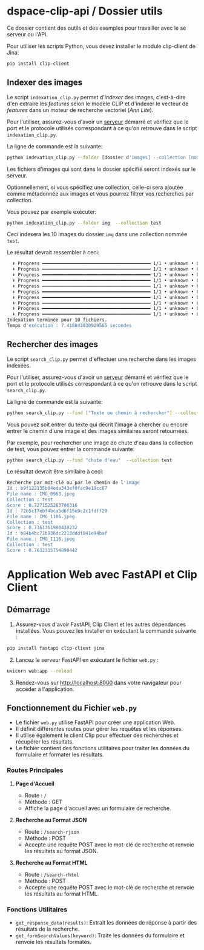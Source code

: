 # dspace-clip-api / Dossier utils

Ce dossier contient des outils et des exemples pour travailler avec le se serveur ou l'API.

Pour utiliser les scripts Python, vous devez installer le module clip-client de Jina:

```sh
pip install clip-client
```

## Indexer des images

Le script `indexation_clip.py` permet d'*indexer* des images, c'est-à-dire d'en extraire les *features* selon le modèle CLIP et d'indexer le vecteur de *features* dans un moteur de recherche vectoriel (*Ann Lite*).

Pour l'utiliser, assurez-vous d'avoir un [serveur](../server/README.md) démarré et vérifiez que le port et le protocole utilisés correspondant à ce qu'on retrouve dans le script `indexation_clip.py`.

La ligne de commande est la suivante:

```sh
python indexation_clip.py --folder [dossier d'images] --collection [nom de la collection]
```

Les fichiers d'images qui sont dans le dossier spécifié seront indexés sur le serveur.

Optionnellement, si vous spécifiez une collection, celle-ci sera ajoutée comme métadonnée aux images et vous pourrez filtrer vos recherches par collection.

Vous pouvez par exemple exécuter:

```sh
python indexation_clip.py --folder img  --collection test
```

Ceci indexera les 10 images du dossier `img` dans une collection nommée `test`.

Le résultat devrait ressembler à ceci:

```sh
  ⬇ Progress ━━━━━━━━━━━━━━━━━━━━━━━━━━━━━━━━━━━━━━━━ 1/1 • unknown • 0:00:00 • 2.4 kB
  ⬇ Progress ━━━━━━━━━━━━━━━━━━━━━━━━━━━━━━━━━━━━━━━━ 1/1 • unknown • 0:00:00 • 2.4 kB
  ⬇ Progress ━━━━━━━━━━━━━━━━━━━━━━━━━━━━━━━━━━━━━━━━ 1/1 • unknown • 0:00:00 • 2.4 kB
  ⬇ Progress ━━━━━━━━━━━━━━━━━━━━━━━━━━━━━━━━━━━━━━━━ 1/1 • unknown • 0:00:00 • 2.4 kB
  ⬇ Progress ━━━━━━━━━━━━━━━━━━━━━━━━━━━━━━━━━━━━━━━━ 1/1 • unknown • 0:00:00 • 2.4 kB
  ⬇ Progress ━━━━━━━━━━━━━━━━━━━━━━━━━━━━━━━━━━━━━━━━ 1/1 • unknown • 0:00:00 • 2.4 kB
  ⬇ Progress ━━━━━━━━━━━━━━━━━━━━━━━━━━━━━━━━━━━━━━━━ 1/1 • unknown • 0:00:00 • 2.4 kB
  ⬇ Progress ━━━━━━━━━━━━━━━━━━━━━━━━━━━━━━━━━━━━━━━━ 1/1 • unknown • 0:00:00 • 2.4 kB
  ⬇ Progress ━━━━━━━━━━━━━━━━━━━━━━━━━━━━━━━━━━━━━━━━ 1/1 • unknown • 0:00:00 • 2.4 kB
  ⬇ Progress ━━━━━━━━━━━━━━━━━━━━━━━━━━━━━━━━━━━━━━━━ 1/1 • unknown • 0:00:00 • 2.4 kB
Indexation terminée pour 10 fichiers.
Temps d'exécution : 7.418843030929565 secondes
```

## Rechercher des images

Le script `search_clip.py` permet d'effectuer une recherche dans les images indexées.

Pour l'utiliser, assurez-vous d'avoir un [serveur](../server/README.md) démarré et vérifiez que le port et le protocole utilisés correspondant à ce qu'on retrouve dans le script `search_clip.py`.

La ligne de commande est la suivante:

```sh
python search_clip.py --find ["Texte ou chemin à rechercher"] --collection [collection]
```

Vous pouvez soit entrer du texte qui décrit l'image à chercher ou encore entrer le chemin d'une image et des images similaires seront retournées.

Par exemple, pour rechercher une image de chute d'eau dans la collection de test, vous pouvez entrer la commande suivante:

```sh
python search_clip.py --find "chute d'eau"  --collection test
```

Le résultat devrait être similaire à ceci:

```sh
Recherche par mot-clé ou par le chemin de l'image
Id : b9f122135b04eda343ef0fac9e19cc67
File name : IMG_0963.jpeg
Collection : test
Score : 0.7271525263786316
Id : 72b5c17ebf4bca5d6f15e9c2c1fdff29
File name : IMG_1106.jpeg
Collection : test
Score : 0.7361361980438232
Id : b84b4bc71b936dc2213dddf841e94baf
File name : IMG_1116.jpeg
Collection : test
Score : 0.7632315754890442
```

# Application Web avec FastAPI et Clip Client

## Démarrage

1. Assurez-vous d'avoir FastAPI, Clip Client et les autres dépendances installées. Vous pouvez les installer en exécutant la commande suivante :

```bash
pip install fastapi clip-client jina
```

2. Lancez le serveur FastAPI en exécutant le fichier `web.py` :

```bash
uvicorn web:app --reload
```

3. Rendez-vous sur [http://localhost:8000](http://localhost:8000) dans votre navigateur pour accéder à l'application.

## Fonctionnement du Fichier `web.py`

- Le fichier `web.py` utilise FastAPI pour créer une application Web.
- Il définit différentes routes pour gérer les requêtes et les réponses.
- Il utilise également le client Clip pour effectuer des recherches et récupérer les résultats.
- Le fichier contient des fonctions utilitaires pour traiter les données du formulaire et formater les résultats.

### Routes Principales

1. **Page d'Accueil**

    - Route : `/`
    - Méthode : GET
    - Affiche la page d'accueil avec un formulaire de recherche.

2. **Recherche au Format JSON**

    - Route : `/search-rjson`
    - Méthode : POST
    - Accepte une requête POST avec le mot-clé de recherche et renvoie les résultats au format JSON.

3. **Recherche au Format HTML**

    - Route : `/search-rhtml`
    - Méthode : POST
    - Accepte une requête POST avec le mot-clé de recherche et renvoie les résultats au format HTML.

### Fonctions Utilitaires

- `get_response_data(results)`: Extrait les données de réponse à partir des résultats de la recherche.
- `get_formSearchValues(keyword)`: Traite les données du formulaire et renvoie les résultats formatés.
